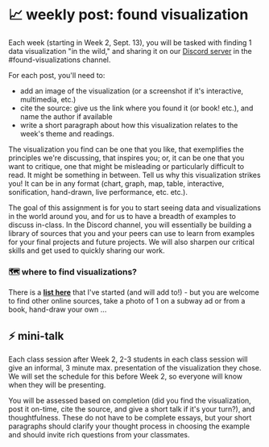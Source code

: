 # 📈 weekly post: found visualization

Each week (starting in Week 2, Sept. 13), you will be tasked with finding 1 data visualization "in the wild," and sharing it on our [Discord server](https://github.com/mab253/dataviz_fall23/blob/main/discord.md) in the #found-visualizations channel.

For each post, you'll need to:
- add an image of the visualization (or a screenshot if it's interactive, multimedia, etc.)
- cite the source: give us the link where you found it (or book! etc.), and name the author if available
- write a short paragraph about how this visualization relates to the week's theme and readings.

The visualization you find can be one that you like, that exemplifies the principles we're discussing, that inspires you; or, it can be one that you want to critique, one that might be misleading or particularly difficult to read. It might be something in between. Tell us why this visualization strikes you! It can be in any format (chart, graph, map, table, interactive, sonification, hand-drawn, live performance, etc. etc.).

The goal of this assignment is for you to start seeing data and visualizations in the world around you, and for us to have a breadth of examples to discuss in-class. In the Discord channel, you will essentially be building a library of sources that you and your peers can use to learn from examples for your final projects and future projects. We will also sharpen our critical skills and get used to quickly sharing our work.

### 🗺️ where to find visualizations?

There is a **[list here](https://github.com/mab253/dataviz_fall23/blob/main/sources-list.md)** that I've started (and will add to!) - but you are welcome to find other online sources, take a photo of 1 on a subway ad or from a book, hand-draw your own ...

## ⚡️ mini-talk

Each class session after Week 2, 2-3 students in each class session will give an informal, 3 minute max. presentation of the visualization they chose. We will set the schedule for this before Week 2, so everyone will know when they will be presenting.

You will be assessed based on completion (did you find the visualization, post it on-time, cite the source, and give a short talk if it's your turn?), and thoughtfulness. These do not have to be complete essays, but your short paragraphs should clarify your thought process in choosing the example and should invite rich questions from your classmates.
